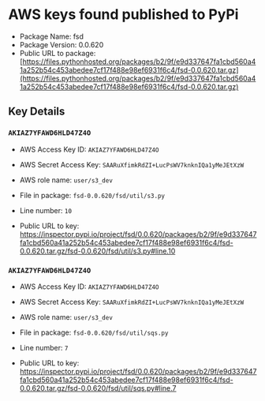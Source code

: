 # AWS keys found published to PyPi

* Package Name: fsd
* Package Version: 0.0.620
* Public URL to package: [https://files.pythonhosted.org/packages/b2/9f/e9d337647fa1cbd560a41a252b54c453abedee7cf17f488e98ef6931f6c4/fsd-0.0.620.tar.gz](https://files.pythonhosted.org/packages/b2/9f/e9d337647fa1cbd560a41a252b54c453abedee7cf17f488e98ef6931f6c4/fsd-0.0.620.tar.gz)

## Key Details

### `AKIAZ7YFAWD6HLD47Z4O`

* AWS Access Key ID: `AKIAZ7YFAWD6HLD47Z4O`
* AWS Secret Access Key: `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` 
* AWS role name: `user/s3_dev`
* File in package: `fsd-0.0.620/fsd/util/s3.py`
* Line number: `10`

* Public URL to key: https://inspector.pypi.io/project/fsd/0.0.620/packages/b2/9f/e9d337647fa1cbd560a41a252b54c453abedee7cf17f488e98ef6931f6c4/fsd-0.0.620.tar.gz/fsd-0.0.620/fsd/util/s3.py#line.10



### `AKIAZ7YFAWD6HLD47Z4O`

* AWS Access Key ID: `AKIAZ7YFAWD6HLD47Z4O`
* AWS Secret Access Key: `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` 
* AWS role name: `user/s3_dev`
* File in package: `fsd-0.0.620/fsd/util/sqs.py`
* Line number: `7`

* Public URL to key: https://inspector.pypi.io/project/fsd/0.0.620/packages/b2/9f/e9d337647fa1cbd560a41a252b54c453abedee7cf17f488e98ef6931f6c4/fsd-0.0.620.tar.gz/fsd-0.0.620/fsd/util/sqs.py#line.7


